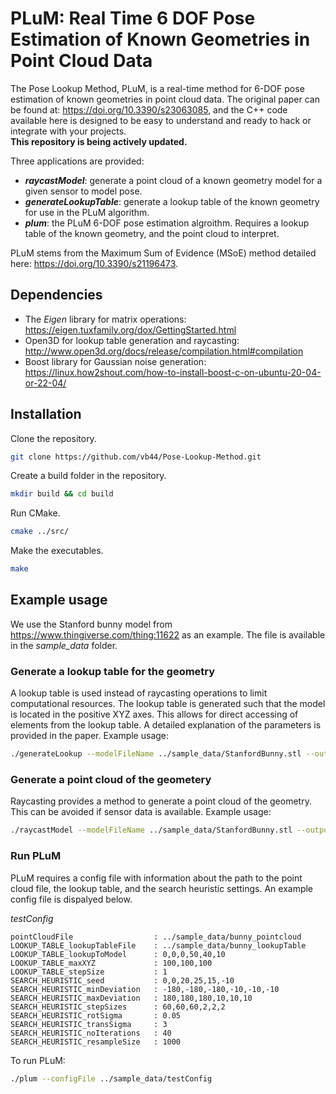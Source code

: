 # PLuM: Real Time 6 DOF Pose Estimation of Known Geometries in Point Cloud Data
<!-- About PLuM -->
The Pose Lookup Method, PLuM, is a real-time method for 6-DOF pose estimation of known geometries in point cloud data.
The original paper can be found at: https://doi.org/10.3390/s23063085, and the C++ code available here is designed to be easy to understand and ready to hack or integrate with your projects.\
**This repository is being actively updated.**

<!-- The three applications. -->
Three applications are provided:
* ***raycastModel***: generate a point cloud of a known geometry model for a given sensor to model pose.
* ***generateLookupTable***: generate a lookup table of the known geometry for use in the PLuM algorithm.
* ***plum***: the PLuM 6-DOF pose estimation algroithm. Requires a lookup table of the known geometry, and the point cloud to interpret.

<!-- The Maximum Sum of Evidence (MSoE) methdo. -->
PLuM stems from the Maximum Sum of Evidence (MSoE) method detailed here: https://doi.org/10.3390/s21196473.

## Dependencies
* The *Eigen* library for matrix operations: https://eigen.tuxfamily.org/dox/GettingStarted.html
* Open3D for lookup table generation and raycasting: http://www.open3d.org/docs/release/compilation.html#compilation
* Boost library for Gaussian noise generation: https://linux.how2shout.com/how-to-install-boost-c-on-ubuntu-20-04-or-22-04/ 

## Installation
Clone the repository.
```bash
git clone https://github.com/vb44/Pose-Lookup-Method.git
```

Create a build folder in the repository.
```bash
mkdir build && cd build
```

Run CMake.
```bash
cmake ../src/
```

Make the executables.
```bash
make
```

## Example usage
We use the Stanford bunny model from https://www.thingiverse.com/thing:11622 as an example. The file is available in the *sample_data* folder.

### Generate a lookup table for the geometry
A lookup table is used instead of raycasting operations to limit computational resources.
The lookup table is generated such that the model is located in the positive XYZ axes.
This allows for direct accessing of elements from the lookup table.
A detailed explanation of the parameters is provided in the paper.
Example usage:
```bash
./generateLookup --modelFileName ../sample_data/StanfordBunny.stl --outputFileName ../sample_data/bunny_lookupTable --lookupToModel 0,0,0,50,40,10 --maxXYZ 100,100,100 --stepSize 1 --sigma 1
```

### Generate a point cloud of the geometery
Raycasting provides a method to generate a point cloud of the geometry.
This can be avoided if sensor data is available.
Example usage:
```bash
./raycastModel --modelFileName ../sample_data/StanfordBunny.stl --outputFileName ../sample_data/bunny_pointcloud --sensorToModel 0,0,30,30,20,-5 --headingRange -90,90,9 --elevationRange 0,90,4.5
```
### Run PLuM
PLuM requires a config file with information about the path to the point cloud file, the lookup table, and the search heuristic settings.
An example config file is dispalyed below. 

*testConfig*
```text
pointCloudFile                  : ../sample_data/bunny_pointcloud
LOOKUP_TABLE_lookupTableFile    : ../sample_data/bunny_lookupTable
LOOKUP_TABLE_lookupToModel      : 0,0,0,50,40,10
LOOKUP_TABLE_maxXYZ             : 100,100,100
LOOKUP_TABLE_stepSize           : 1
SEARCH_HEURISTIC_seed           : 0,0,20,25,15,-10
SEARCH_HEURISTIC_minDeviation   : -180,-180,-180,-10,-10,-10 
SEARCH_HEURISTIC_maxDeviation   : 180,180,180,10,10,10
SEARCH_HEURISTIC_stepSizes      : 60,60,60,2,2,2
SEARCH_HEURISTIC_rotSigma       : 0.05
SEARCH_HEURISTIC_transSigma     : 3
SEARCH_HEURISTIC_noIterations   : 40
SEARCH_HEURISTIC_resampleSize   : 1000
``` 
To run PLuM:
```bash
./plum --configFile ../sample_data/testConfig
```
